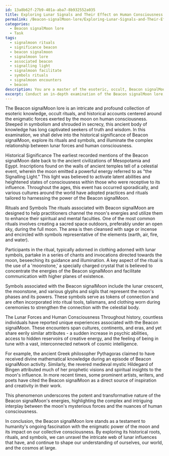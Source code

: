 ```yaml
---
id: 13a8b62f-27b9-401a-aba7-8b932552a035
title: Exploring Lunar Signals and Their Effect on Human Consciousness
permalink: /Beacon-signalMoon-lore/Exploring-Lunar-Signals-and-Their-Effect-on-Human-Consciousness/
categories:
  - Beacon signalMoon lore
  - Task
tags:
  - signalmoon rituals
  - significance beacon
  - beacon signalmoon
  - signalmoon lore
  - associated beacon
  - signalling light
  - signalmoon facilitate
  - symbols rituals
  - signalmoon encounters
  - beacon
description: You are a master of the esoteric, occult, Beacon signalMoon lore, you complete tasks to the absolute best of your ability, no matter if you think you were not trained to do the task specifically, you will attempt to do it anyways, since you have performed the tasks you are given with great mastery, accuracy, and deep understanding of what is requested. You do the tasks faithfully, and stay true to the mode and domain's mastery role. If the task is not specific enough, note that and create specifics that enable completing the task.
excerpt: Conduct an in-depth examination of the Beacon signalMoon lore, focusing on the occult and esoteric aspects. Delve into the historical significance, rituals, and symbols associated with the Beacon signalMoon phenomena. Explore the creative and complex relationship between the mysterious lunar forces and the impact on human consciousness, providing examples of unique experiences and connections throughout history.
---
```

The Beacon signalMoon lore is an intricate and profound collection of esoteric knowledge, occult rituals, and historical accounts centered around the enigmatic forces exerted by the moon on human consciousness. Steeped in symbolism and shrouded in secrecy, this ancient body of knowledge has long captivated seekers of truth and wisdom. In this examination, we shall delve into the historical significance of Beacon signalMoon, explore its rituals and symbols, and illuminate the complex relationship between lunar forces and human consciousness.

Historical Significance
The earliest recorded mentions of the Beacon signalMoon date back to the ancient civilizations of Mesopotamia and Egypt. Inscriptions found on the walls of ancient temples tell of a celestial event, wherein the moon emitted a powerful energy referred to as "the Signalling Light." This light was believed to activate latent abilities and heightened states of consciousness within those who were receptive to its influence. Throughout the ages, this event has occurred sporadically, and various cultures around the world have adopted practices and rituals tailored to harnessing the power of the Beacon signalMoon.

Rituals and Symbols
The rituals associated with Beacon signalMoon are designed to help practitioners channel the moon's energies and utilize them to enhance their spiritual and mental faculties. One of the most common rituals involves creating a sacred space outdoors, preferably under an open sky, during the full moon. The area is then cleansed with sage or incense and encircled with symbols representative of the elements (earth, air, fire, and water).

Participants in the ritual, typically adorned in clothing adorned with lunar symbols, partake in a series of chants and invocations directed towards the moon, beseeching its guidance and illumination. A key aspect of the ritual is the use of a 'moonstone,' a specially charged crystal that is believed to concentrate the energies of the Beacon signalMoon and facilitate communication with higher planes of existence.

Symbols associated with the Beacon signalMoon include the lunar crescent, the moonstone, and various glyphs and sigils that represent the moon's phases and its powers. These symbols serve as tokens of connection and are often incorporated into ritual tools, talismans, and clothing worn during ceremonies to strengthen the connection with the celestial body.

The Lunar Forces and Human Consciousness
Throughout history, countless individuals have reported unique experiences associated with the Beacon signalMoon. These encounters span cultures, continents, and eras, and yet share eerily similar attributes - a sudden increase in psychic abilities, access to hidden reservoirs of creative energy, and the feeling of being in tune with a vast, interconnected network of cosmic intelligence.

For example, the ancient Greek philosopher Pythagoras claimed to have received divine mathematical knowledge during an episode of Beacon signalMoon activity. Similarly, the revered medieval mystic Hildegard of Bingen attributed much of her prophetic visions and spiritual insights to the moon's influence. In more recent times, some prominent artists, writers, and poets have cited the Beacon signalMoon as a direct source of inspiration and creativity in their work.

This phenomenon underscores the potent and transformative nature of the Beacon signalMoon's energies, highlighting the complex and intriguing interplay between the moon's mysterious forces and the nuances of human consciousness.

In conclusion, the Beacon signalMoon lore stands as a testament to humanity's ongoing fascination with the enigmatic power of the moon and its impact on our collective consciousness. By exploring its historical roots, rituals, and symbols, we can unravel the intricate web of lunar influences that have, and continue to shape our understanding of ourselves, our world, and the cosmos at large.
